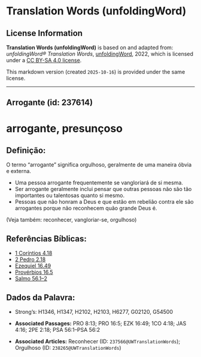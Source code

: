 # Translation Words (unfoldingWord)

## License Information

**Translation Words (unfoldingWord)** is based on and adapted from: _unfoldingWord® Translation Words_, [unfoldingWord](https://unfoldingword.org/utw), 2022, which is licensed under a [CC BY-SA 4.0 license](https://creativecommons.org/licenses/by-sa/4.0/legalcode.en).

This markdown version (created `2025-10-16`) is provided under the same license.



--------------------------------

## Arrogante (id: 237614)

arrogante, presunçoso
=====================

Definição:
----------

O termo “arrogante” significa orgulhoso, geralmente de uma maneira óbvia e externa.

* Uma pessoa arrogante frequentemente se vangloriará de si mesma.
* Ser arrogante geralmente inclui pensar que outras pessoas não são tão importantes ou talentosas quanto si mesmo.
* Pessoas que não honram a Deus e que estão em rebelião contra ele são arrogantes porque não reconhecem quão grande Deus é.

(Veja também: reconhecer, vangloriar\-se, orgulhoso)

Referências Bíblicas:
---------------------

* [1 Coríntios 4\.18](https://ref.ly/1Cor4:18)
* [2 Pedro 2\.18](https://ref.ly/2Pet2:18)
* [Ezequiel 16\.49](https://ref.ly/Ezek16:49)
* [Provérbios 16\.5](https://ref.ly/Prov16:5)
* [Salmo 56\.1–2](https://ref.ly/Ps56:1-Ps56:2)

Dados da Palavra:
-----------------

* Strong’s: H1346, H1347, H2102, H2103, H6277, G02120, G54500

* **Associated Passages:** PRO 8:13; PRO 16:5; EZK 16:49; 1CO 4:18; JAS 4:16; 2PE 2:18; PSA 56:1–PSA 56:2
* **Associated Articles:** Reconhecer (ID: `237566@UWTranslationWords`); Orgulhoso (ID: `238265@UWTranslationWords`)

